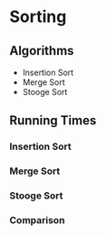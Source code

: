 # Sorting
## Algorithms
* Insertion Sort
* Merge Sort
* Stooge Sort
## Running Times
### Insertion Sort
### Merge Sort
### Stooge Sort
### Comparison

